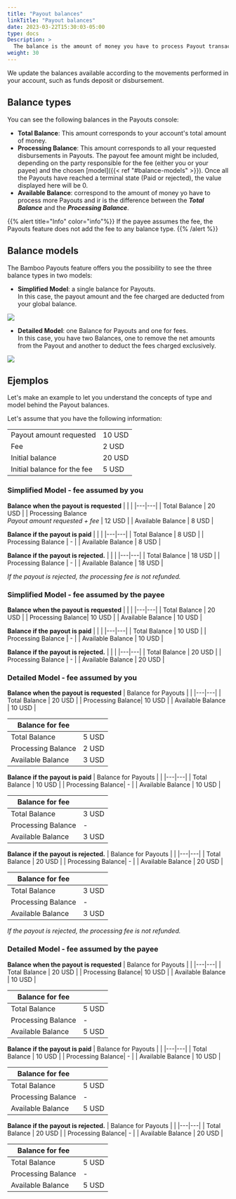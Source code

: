 ```yaml
---
title: "Payout balances"
linkTitle: "Payout balances"
date: 2023-03-22T15:30:03-05:00
type: docs
Description: >
  The balance is the amount of money you have to process Payout transactions. We have three types of Balances in Bamboo Payout, and you can see them in two models.
weight: 30
---
```


We update the balances available according to the movements performed in your account, such as funds deposit or disbursement.

## Balance types
You can see the following balances in the Payouts console:

* **Total Balance**: This amount corresponds to your account's total amount of money.
* **Processing Balance**: This amount corresponds to all your requested disbursements in Payouts. The payout fee amount might be included, depending on the party responsible for the fee (either you or your payee) and the chosen [model]({{< ref "#balance-models" >}}). Once all the Payouts have reached a terminal state (Paid or rejected), the value displayed here will be 0.
* **Available Balance**: correspond to the amount of money yo have to process more Payouts and ir is the difference between the ***Total Balance*** and the ***Processing Balance***.

{{% alert title="Info" color="info"%}}
If the payee assumes the fee, the Payouts feature does not add the fee to any balance type.
{{% /alert %}}

## Balance models
The Bamboo Payouts feature offers you the possibility to see the three balance types in two models:

* **Simplified Model**: a single balance for Payouts.<br>
In this case, the payout amount and the fee charged are deducted from your global balance.

![](/assets/Payouts/Payouts3_en.png)

* **Detailed Model**: one Balance for Payouts and one for fees.<br>
In this case, you have two Balances, one to remove the net amounts from the Payout and another to deduct the fees charged exclusively.

![](/assets/Payouts/Payouts4_en.png)

## Ejemplos
Let's make an example to let you understand the concepts of type and model behind the Payout balances.

Let's assume that you have the following information:

| | |
|---|---|
| Payout amount requested | 10 USD |
| Fee | 2 USD |
| Initial balance | 20 USD |
| Initial balance for the fee | 5 USD |

### Simplified Model - fee assumed by you

**Balance when the payout is requested**
|  |  |
|---|---|
| Total Balance | 20 USD |
| Processing Balance<br>_Payout amount requested + fee_ | 12 USD |
| Available Balance | 8 USD |

**Balance if the payout is paid**
| | |
|---|---|
| Total Balance | 8 USD |
| Processing Balance | - |
| Available Balance | 8 USD |

**Balance if the payout is rejected.**
| | |
|---|---|
| Total Balance | 18 USD |
| Processing Balance | - |
| Available Balance | 18 USD |

_If the payout is rejected, the processing fee is not refunded._

### Simplified Model - fee assumed by the payee
**Balance when the payout is requested**
|  |  |
|---|---|
| Total Balance | 20 USD |
| Processing Balance| 10 USD |
| Available Balance | 10 USD |

**Balance if the payout is paid**
| | |
|---|---|
| Total Balance | 10 USD |
| Processing Balance | - |
| Available Balance | 10 USD |

**Balance if the payout is rejected.**
| | |
|---|---|
| Total Balance | 20 USD |
| Processing Balance | - |
| Available Balance | 20 USD |

### Detailed Model - fee assumed by you
**Balance when the payout is requested**
| Balance for Payouts |  |
|---|---|
| Total Balance | 20 USD |
| Processing Balance| 10 USD |
| Available Balance | 10 USD |

| Balance for fee |  |
|---|---|
| Total Balance | 5 USD |
| Processing Balance | 2 USD |
| Available Balance | 3 USD |

**Balance if the payout is paid**
| Balance for Payouts |  |
|---|---|
| Total Balance | 10 USD |
| Processing Balance| - |
| Available Balance | 10 USD |

| Balance for fee |  |
|---|---|
| Total Balance | 3 USD |
| Processing Balance| - |
| Available Balance | 3 USD |

**Balance if the payout is rejected.**
| Balance for Payouts |  |
|---|---|
| Total Balance | 20 USD |
| Processing Balance| - |
| Available Balance | 20 USD |

| Balance for fee |  |
|---|---|
| Total Balance | 3 USD |
| Processing Balance| - |
| Available Balance | 3 USD |

_If the payout is rejected, the processing fee is not refunded._

### Detailed Model - fee assumed by the payee
**Balance when the payout is requested**
| Balance for Payouts |  |
|---|---|
| Total Balance | 20 USD |
| Processing Balance| 10 USD |
| Available Balance | 10 USD |

| Balance for fee |  |
|---|---|
| Total Balance | 5 USD |
| Processing Balance| - |
| Available Balance | 5 USD |

**Balance if the payout is paid**
| Balance for Payouts |  |
|---|---|
| Total Balance | 10 USD |
| Processing Balance| - |
| Available Balance | 10 USD |

| Balance for fee |  |
|---|---|
| Total Balance | 5 USD |
| Processing Balance| - |
| Available Balance | 5 USD |

**Balance if the payout is rejected.**
| Balance for Payouts |  |
|---|---|
| Total Balance | 20 USD |
| Processing Balance| - |
| Available Balance | 20 USD |

| Balance for fee |  |
|---|---|
| Total Balance | 5 USD |
| Processing Balance| - |
| Available Balance | 5 USD |